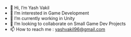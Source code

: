 - 👋 Hi, I’m Yash Vakil
- 👀 I’m interested in Game Development
- 🌱 I’m currently working in Unity
- 💞️ I’m looking to collaborate on Small Game Dev Projects
- 📫 How to reach me : yashvakil96@gmail.com

<!---
YashVakil96/YashVakil96 is a ✨ special ✨ repository because its `README.md` (this file) appears on your GitHub profile.
You can click the Preview link to take a look at your changes.
--->
